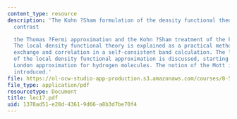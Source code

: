 ```yaml
---
content_type: resource
description: 'The Kohn ?Sham formulation of the density functional theory is explained.We
  contrast

  the Thomas ?Fermi approximation and the Kohn ?Sham treatment of the kinetic energy.
  The local density functional theory is explained as a practical method to treat
  exchange and correlation in a self-consistent band calculation. The limitations
  of the local density functional approximation is discussed, starting with the Heitler
  London approximation for hydrogen molecules. The notion of the Mott insulator is
  introduced.'
file: https://ol-ocw-studio-app-production.s3.amazonaws.com/courses/8-511-theory-of-solids-i-fall-2004/1378ad51e28d43619d66a8b3d7be70f4_lec17.pdf
file_type: application/pdf
resourcetype: Document
title: lec17.pdf
uid: 1378ad51-e28d-4361-9d66-a8b3d7be70f4
---
```

